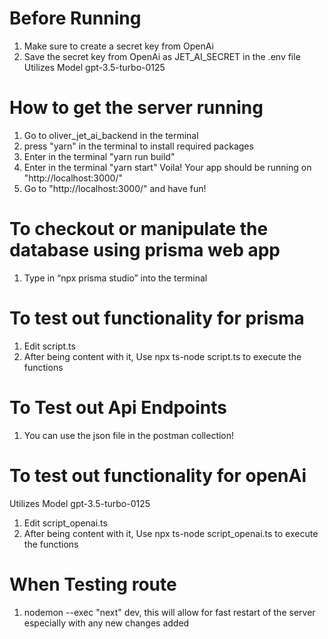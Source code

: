 
# Before Running
1) Make sure to create a secret key from OpenAi
2) Save the secret key from OpenAi as JET_AI_SECRET in the .env file
Utilizes Model gpt-3.5-turbo-0125
# How to get the server running
1) Go to oliver_jet_ai_backend in the terminal
2) press "yarn" in the terminal to install required packages
3) Enter in the terminal "yarn run build"
4) Enter in the terminal "yarn start"
Voila! Your app should be running on "http://localhost:3000/"
5) Go to "http://localhost:3000/" and have fun!

# To checkout or manipulate the database using prisma web app
1) Type in “npx prisma studio” into the terminal

# To test out functionality for prisma
1) Edit script.ts
2) After being content with it, Use npx ts-node script.ts to execute the functions

# To Test out Api Endpoints
1) You can use the json file in the postman collection!

# To test out functionality for openAi
Utilizes Model gpt-3.5-turbo-0125
1) Edit script_openai.ts
2) After being content with it, Use npx ts-node script_openai.ts to execute the functions

# When Testing route
1) nodemon --exec "next" dev, this will allow for fast restart of the server especially with any new changes added